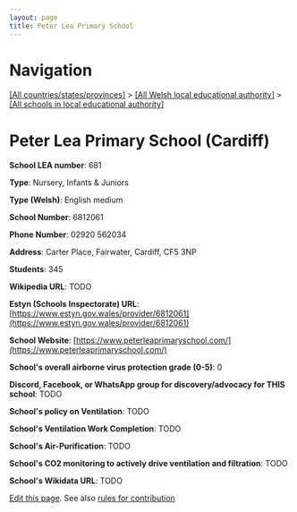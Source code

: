 ```yaml
---
layout: page
title: Peter Lea Primary School
---
```

# Navigation

[[All countries/states/provinces]](../../..) > [[All Welsh local educational authority]](../..) > [[All schools in local educational authority]](..)

# Peter Lea Primary School (Cardiff)

**School LEA number**: 681

**Type**: Nursery, Infants & Juniors

**Type (Welsh)**: English medium

**School Number**: 6812061

**Phone Number**: 02920 562034

**Address**: Carter Place, Fairwater, Cardiff, CF5 3NP

**Students**: 345

**Wikipedia URL**: TODO

**Estyn (Schools Inspectorate) URL**: [https://www.estyn.gov.wales/provider/6812061](https://www.estyn.gov.wales/provider/6812061)

**School Website**: [https://www.peterleaprimaryschool.com/](https://www.peterleaprimaryschool.com/)

**School's overall airborne virus protection grade (0-5)**: 0

**Discord, Facebook, or WhatsApp group for discovery/advocacy for THIS school**: TODO

**School's policy on Ventilation**: TODO

**School's Ventilation Work Completion**: TODO

**School's Air-Purification**: TODO

**School's CO2 monitoring to actively drive ventilation and filtration**: TODO

**School's Wikidata URL**: TODO




[Edit this page](https://github.com/VentilationProject/Wales/edit/prif/./Cardiff/Peter_Lea_Primary_School.md). See also [rules for contribution](../../../contribution-rules/)
